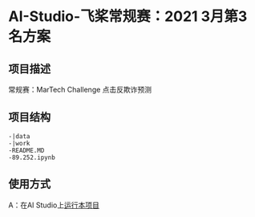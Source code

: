 # AI-Studio-飞桨常规赛：2021 3月第3名方案

## 项目描述
常规赛：MarTech Challenge 点击反欺诈预测

## 项目结构
```
-|data
-|work
-README.MD
-89.252.ipynb
```
## 使用方式
A：在AI Studio上[运行本项目](https://aistudio.baidu.com/aistudio/projectdetail/1774198)
